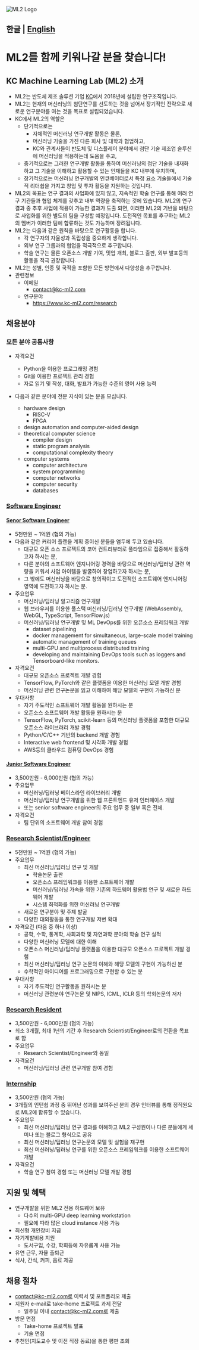 ![ML2 Logo](logo/PNG/logo_full.png)

한글 | [English](README_en.md)
---
# ML2를 함께 키워나갈 분을 찾습니다!

## KC Machine Learning Lab (ML2) 소개
  * ML2는 반도체 제조 솔루션 기업 [KC](http://www.kct.co.kr/)에서 2018년에 설립한 연구조직입니다.
  * ML2는 현재의 머신러닝의 첨단연구를 선도하는 것을 넘어서 장기적인 전략으로 새로운 연구분야를 여는 것을 목표로 설립되었습니다.
  * KC에서 ML2의 역할은
    * 단기적으로는
      * 자체적인 머신러닝 연구개발 활동은 물론, 
      * 머신러닝 기술을 가진 다른 회사 및 대학과 협업하고, 
      * KC와 관계사들이 반도체 및 디스플레이 분야에서 첨단 기술 제조업 솔루션에 머신러닝을 적용하는데 도움을 주고,
    * 중기적으로는 그러한 연구개발 활동을 통하여 머신러닝의 첨단 기술을 내재화하고 그 기술을 이해하고 활용할 수 있는 인재들을 KC 내부에 유치하며,
    * 장기적으로는 머신러닝 연구개발의 인큐베이터로서 특정 요소 기술들에서 기술적 리더쉽을 가지고 창업 및 투자 활동을 지원하는 것입니다.
  * ML2의 목표는 연구 결과의 사업화에 있지 않고, 지속적인 학술 연구를 통해 여러 연구 기관들과 협업 체계를 갖추고 내부 역량을 축적하는 것에 있습니다. ML2의 연구 결과 중 추후 사업에 적용이 가능한 결과가 도출 되면, 이러한 ML2의 기반을 바탕으로 사업화를 위한 별도의 팀을 구성할 예정입니다. 도전적인 목표를 추구하는 ML2의 멤버가 이러한 팀에 합류하는 것도 가능하며 장려됩니다.
  * ML2는 다음과 같은 원칙을 바탕으로 연구활동을 합니다.
    * 각 연구자의 자율성과 독립성을 중요하게 생각합니다.
    * 외부 연구 그룹과의 협업을 적극적으로 추구합니다.
    * 학술 연구는 물론 오픈소스 개발 기여, 밋업 개최, 블로그 출판, 외부 발표등의 활동을 적극 권장합니다.
  * ML2는 성별, 인종 및 국적을 포함한 모든 방면에서 다양성을 추구합니다.
  * 관련정보
    * 이메일
      * contact@kc-ml2.com
    * 연구분야
      * https://www.kc-ml2.com/research
      
## 채용분야

### 모든 분야 공통사항
* 자격요건
  * Python을 이용한 프로그래밍 경험
  * Git을 이용한 프로젝트 관리 경험
  * 자료 읽기 및 작성, 대화, 발표가 가능한 수준의 영어 사용 능력

* 다음과 같은 분야에 전문 지식이 있는 분을 모십니다.
  * hardware design
    * RISC-V
    * FPGA
  * design automation and computer-aided design
  * theoretical computer science
    * compiler design
    * static program analysis
    * computational complexity theory
  * computer systems
    * computer architecture
    * system programming
    * computer networks
    * computer security
    * databases
    
### [Software Engineer](README.md#software-engineer)

#### [Senor Software Engineer](README.md#senior-software-engineer)
* 5천만원 ~ 1억원 (협의 가능)
* 다음과 같은 커리어 플랜을 계획 중이신 분들을 염두에 두고 있습니다.
  * 대규모 오픈 소스 프로젝트의 코어 컨트리뷰터로 풀타임으로 집중해서 활동하고자 하시는 분,
  * 다른 분야의 소프트웨어 엔지니어링 경력을 바탕으로 머신러닝/딥러닝 관련 역량을 키워서 사업 아이템을 발굴하여 창업하고자 하시는 분,
  * 그 밖에도 머신러닝을 바탕으로 창의적이고 도전적인 소프트웨어 엔지니어링 영역에 도전하고자 하시는 분.
* 주요업무
  * 머신러닝/딥러닝 알고리즘 연구개발
  * 웹 브라우저를 이용한 풀스택 머신러닝/딥러닝 연구개발 (WebAssembly, WebGL, TypeScript, TensorFlow.js)
  * 머신러닝/딥러닝 연구개발 및 ML DevOps를 위한 오픈소스 프레임워크 개발
    * dataset pipelining
    * docker management for simultaneous, large-scale model training
    * automatic management of training queues
    * multi-GPU and multiprocess distributed training
    * developing and maintaining DevOps tools such as loggers and Tensorboard-like monitors. 
* 자격요건
  * 대규모 오픈소스 프로젝트 개발 경험
  * TensorFlow, PyTorch와 같은 플랫폼을 이용한 머신러닝 모델 개발 경험
  * 머신러닝 관련 연구논문을 읽고 이해하여 해당 모델의 구현이 가능하신 분
* 우대사항
  * 자기 주도적인 소프트웨어 개발 활동을 원하시는 분
  * 오픈소스 소프트웨어 개발 활동을 원하시는 분
  * TensorFlow, PyTorch, scikit-learn 등의 머신러닝 플랫폼을 포함한 대규모 오픈소스 라이브러리 개발 경험
  * Python/C/C++ 기반의 backend 개발 경험
  * Interactive web frontend 및 시각화 개발 경험
  * AWS등의 클라우드 컴퓨팅 DevOps 경험


#### [Junior Software Engineer](README.md#junior-software-engineer)
* 3,500만원 - 6,000만원 (협의 가능)
* 주요업무
  * 머신러닝/딥러닝 베이스라인 라이브러리 개발
  * 머신러닝/딥러닝 연구개발을 위한 웹 프론트엔드 유저 인터페이스 개발
  * 또는 senior software engineer의 주요 업무 중 일부 혹은 전체.
* 자격요건
  * 팀 단위의 소프트웨어 개발 참여 경험
  
  
### [Research Scientist/Engineer](README.md#research-scientistengineer)
* 5천만원 ~ 1억원 (협의 가능)
* 주요업무
  * 최신 머신러닝/딥러닝 연구 및 개발
    * 학술논문 출판
    * 오픈소스 프레임워크를 이용한 소프트웨어 개발
    * 머신러닝/딥러닝 가속을 위한 기존의 하드웨어 활용법 연구 및 새로운 하드웨어 개발
    * 시스템 최적화를 위한 머신러닝 연구개발
  * 새로운 연구분야 및 주제 발굴
  * 다양한 대외활동을 통한 연구개발 저변 확대
* 자격요건 (다음 중 하나 이상)
  * 공학, 수학, 통계학, 사회과학 및 자연과학 분야의 학술 연구 실적
  * 다양한 머신러닝 모델에 대한 이해 
  * 오픈소스 머신러닝/딥러닝 플랫폼을 이용한 대규모 오픈소스 프로젝트 개발 경험
  * 최신 머신러닝/딥러닝 연구 논문의 이해와 해당 모델의 구현이 가능하신 분
  * 수학적인 아이디어를 프로그래밍으로 구현할 수 있는 분
* 우대사항
  * 자기 주도적인 연구활동을 원하시는 분
  * 머신러닝 관련분야 연구논문 및 NIPS, ICML, ICLR 등의 학회논문의 저자
  
### [Research Resident](README.md#research-resident)
* 3,500만원 - 6,000만원 (협의 가능)
* 최소 3개월, 최대 1년의 기간 후 Research Scientist/Engineer로의 전환을 목표로 함
* 주요업무
  * Research Scientist/Engineer와 동일
* 자격요건
  * 머신러닝/딥러닝 관련 연구개발 참여 경험

### [Internship](README.md#internship)
* 3,500만원 (협의 가능)
* 3개월의 인턴쉽 과정 중 뛰어난 성과를 보여주신 분의 경우 인터뷰를 통해 정직원으로 ML2에 합류할 수 있습니다. 
* 주요업무
  * 최신 머신러닝/딥러닝 연구 결과를 이해하고 ML2 구성원이나 다른 분들에게 세미나 또는 블로그 형식으로 공유
  * 최신 머신러닝/딥러닝 연구논문의 모델 및 실험을 재구현
  * 최신 머신러닝/딥러닝 연구를 위한 오픈소스 프레임워크를 이용한 소프트웨어 개발 
* 자격요건
  * 학술 연구 참여 경험 또는 머신러닝 모델 개발 경험

## 지원 및 혜택
* 연구개발을 위한 ML2 전용 하드웨어 보유
  * 다수의 multi-GPU deep learning workstation
  * 필요에 따라 많은 cloud instance 사용 가능
* 최신형 개인장비 지급
* 자기계발비용 지원
  * 도서구입, 수강, 학회등에 자유롭게 사용 가능
* 유연 근무, 자율 출퇴근
* 식사, 간식, 커피, 음료 제공

## 채용 절차
* contact@kc-ml2.com로 이력서 및 포트폴리오 제출
* 지원자 e-mail로 take-home 프로젝트 과제 전달  
  * 일주일 이내 contact@kc-ml2.com로 제출
* 방문 면접
  * Take-home 프로젝트 발표
  * 기술 면접
* 추천인(지도교수 및 이전 직장 동료)을 통한 평판 조회
